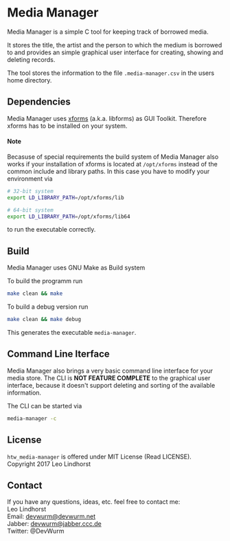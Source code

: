 # Media Manager
Media Manager is a simple C tool for keeping track of borrowed media.

It stores the title, the artist and the person to which the medium is borrowed to
and provides an simple graphical user interface for creating, showing and deleting
records.

The tool stores the information to the file `.media-manager.csv` in the users home
directory.

## Dependencies
Media Manager uses [xforms](http://xforms-toolkit.org/) (a.k.a. libforms) as GUI
Toolkit. Therefore xforms has to be installed on your system.

#### Note
Becasuse of special requirements the build system of Media Manager also works if
your installation of xforms is located at `/opt/xforms` instead of the common
include and library paths. In this case you have to modify your environment via
```sh
# 32-bit system
export LD_LIBRARY_PATH=/opt/xforms/lib

# 64-bit system
export LD_LIBRARY_PATH=/opt/xforms/lib64
```
to run the executable correctly.

## Build
Media Manager uses GNU Make as Build system

To build the programm run
```sh
make clean && make
```

To build a debug version run
```sh
make clean && make debug
```

This generates the executable `media-manager`.

## Command Line Iterface
Media Manager also brings a very basic command line interface for your media store.
The CLI is **NOT FEATURE COMPLETE** to the graphical user interface, because it doesn't
support deleting and sorting of the available information.

The CLI can be started via
```sh
media-manager -c
```

## License
`htw_media-manager` is offered under MIT License (Read LICENSE).<br>
Copyright 2017 Leo Lindhorst

## Contact
If you have any questions, ideas, etc. feel free to contact me:<br>
Leo Lindhorst<br>
Email: <a href='mailto:devwurm@devwurm.net'>devwurm@devwurm.net</a><br>
Jabber: devwurm@jabber.ccc.de<br>
Twitter: @DevWurm<br>
